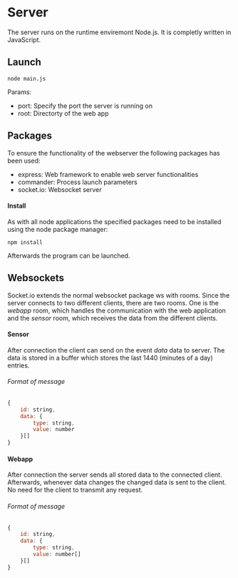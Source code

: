 # Server

The server runs on the runtime enviremont Node.js. It is completly written in JavaScript.

## Launch

```
node main.js
```

Params:

-   port: Specify the port the server is running on
-   root: Directorty of the web app

## Packages

To ensure the functionality of the webserver the following packages has been used:

-   express: Web framework to enable web server functionalities
-   commander: Process launch parameters
-   socket.io: Websocket server

#### Install

As with all node applications the specified packages need to be installed using the node package manager:

```
npm install
```

Afterwards the program can be launched.

## Websockets

Socket.io extends the normal websocket package ws with rooms. Since the server connects to two different clients, there are two rooms. One is the _webapp_ room, which handles the communication with the web application and the _sensor_ room, which receives the data from the different clients.

#### Sensor

After connection the client can send on the event _data_ data to server. The data is stored in a buffer which stores the last 1440 (minutes of a day) entries.

###### Format of message

```javascript
{
    id: string,
    data: {
        type: string,
        value: number
    }[]
}
```

#### Webapp

After connection the server sends all stored data to the connected client. Afterwards, whenever data changes the changed data is sent to the client. No need for the client to transmit any request.

###### Format of message

```javascript
{
    id: string,
    data: {
        type: string,
        value: number[]
    }[]
}
```

